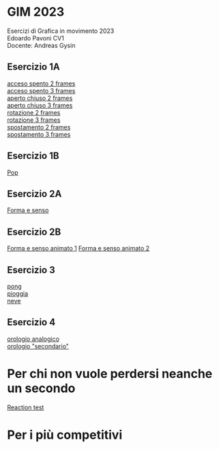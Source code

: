 # GIM 2023
Esercizi di Grafica in movimento 2023  
Edoardo Pavoni CV1  
Docente: Andreas Gysin  

## Esercizio 1A

[acceso spento 2 frames](Esercizio_1A/template/acceso_spento_2.html)  
[acceso spento 3 frames](Esercizio_1A/template/acceso_spento_3.html)  
[aperto chiuso 2 frames](Esercizio_1A/template/aperto_chiuso_2.html)  
[aperto chiuso 3 frames](Esercizio_1A/template/aperto_chiuso_3.html)  
[rotazione 2 frames](Esercizio_1A/template/rotazione_2.html)  
[rotazione 3 frames](Esercizio_1A/template/rotazione_3.html)  
[spostamento 2 frames](Esercizio_1A/template/spostamento_2.html)  
[spostamento 3 frames](Esercizio_1A/template/spostamento_3.html)  

## Esercizio 1B

[Pop](Esercizio_1B/template/popcorn.html)

## Esercizio 2A

[Forma e senso](Esercizio_2A/Esercizio_2A.html)  

## Esercizio 2B

[Forma e senso animato 1](Esercizio_2B/success.html) 
[Forma e senso animato 2](Esercizio_2B/Hesitation.html)  

## Esercizio 3

[pong](Esercizio_3/2_pong/pong.html)  
[pioggia](Esercizio_3/3_pioggia/pioggia.html)  
[neve](Esercizio_3/4_neve/neve.html)

## Esercizio 4

[orologio analogico](Esercizio_4/2_orologio_analogico/orologio_analogico.html)  
[orologio "secondario"](Esercizio_4/5_orologio_secondario/orologio_secondario.html)  
# Per chi non vuole perdersi neanche un secondo
[Reaction test](Esercizio_4/3_reaction_test/reaction_test.html) 
# Per i più competitivi

